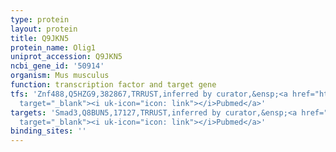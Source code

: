 ```yaml
---
type: protein
layout: protein
title: Q9JKN5
protein_name: Olig1
uniprot_accession: Q9JKN5
ncbi_gene_id: '50914'
organism: Mus musculus
function: transcription factor and target gene
tfs: 'Znf488,Q5HZG9,382867,TRRUST,inferred by curator,&ensp;<a href="https://www.ncbi.nlm.nih.gov/pubmed/?term=22355521%5Buid%5D"
  target="_blank"><i uk-icon="icon: link"></i>Pubmed</a>'
targets: 'Smad3,Q8BUN5,17127,TRRUST,inferred by curator,&ensp;<a href="https://www.ncbi.nlm.nih.gov/pubmed/?term=23720758%5Buid%5D"
  target="_blank"><i uk-icon="icon: link"></i>Pubmed</a>'
binding_sites: ''
---
```

